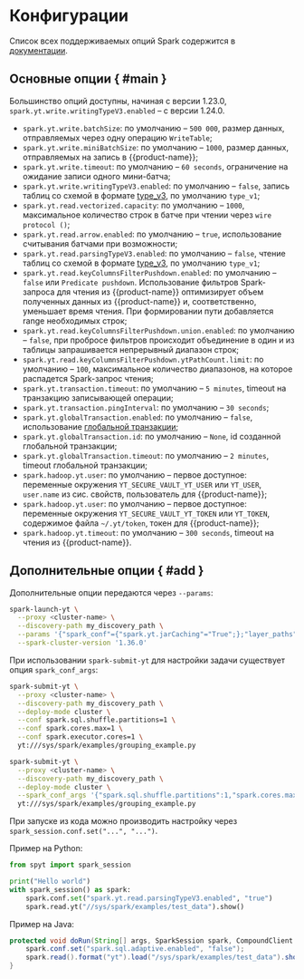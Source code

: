 # Конфигурации

Список всех поддерживаемых опций Spark содержится в [документации](https://spark.apache.org/docs/latest/configuration.html).

## Основные опции { #main }

Большинство опций доступны, начиная с версии 1.23.0, `spark.yt.write.writingTypeV3.enabled` – с версии 1.24.0.

- `spark.yt.write.batchSize`: по умолчанию – `500 000`, размер данных, отправляемых через одну операцию `WriteTable`;
- `spark.yt.write.miniBatchSize`: по умолчанию – `1000`, размер данных, отправляемых на запись в {{product-name}};
- `spark.yt.write.timeout`: по умолчанию – `60 seconds`, ограничение на ожидание записи одного мини-батча;
- `spark.yt.write.writingTypeV3.enabled`: по умолчанию – `false`, запись таблиц со схемой в формате [type_v3](../../../../../user-guide/storage/data-types.md), по умолчанию `type_v1`;
- `spark.yt.read.vectorized.capacity`: по умолчанию – `1000`, максимальное количество строк в батче при чтении через `wire protocol ()`;
- `spark.yt.read.arrow.enabled`: по умолчанию – `true`, использование считывания батчами при возможности;
- `spark.yt.read.parsingTypeV3.enabled`: по умолчанию – `false`, чтение таблиц со схемой в формате [type_v3](../../../../../user-guide/storage/data-types.md), по умолчанию `type_v1`;
- `spark.yt.read.keyColumnsFilterPushdown.enabled`: по умолчанию – `false` или `Predicate pushdown`. Использование фильтров Spark-запроса для чтения из {{product-name}} оптимизирует объем полученных данных из {{product-name}} и, соответственно, уменьшает время чтения. При формировании пути добавляется range необходимых строк;
- `spark.yt.read.keyColumnsFilterPushdown.union.enabled`: по умолчанию – `false`, при пробросе фильтров происходит объединение в один и из таблицы запрашивается непрерывный диапазон строк;
- `spark.yt.read.keyColumnsFilterPushdown.ytPathCount.limit`: по умолчанию – `100`, максимальное количество диапазонов, на которое распадется Spark-запрос чтения;
- `spark.yt.transaction.timeout`: по умолчанию – `5 minutes`, timeout на транзакцию записывающей операции;
- `spark.yt.transaction.pingInterval`: по умолчанию – `30 seconds`;
- `spark.yt.globalTransaction.enabled`: по умолчанию – `false`, использование [глобальной транзакции](../../../../../user-guide/data-processing/spyt/read-transaction.md);
- `spark.yt.globalTransaction.id`: по умолчанию – `None`, id созданной глобальной транзакции;
- `spark.yt.globalTransaction.timeout`: по умолчанию – `2 minutes`, timeout глобальной транзакции;
- `spark.hadoop.yt.user`: по умолчанию – первое доступное: переменные окружения `YT_SECURE_VAULT_YT_USER` или `YT_USER`, `user.name` из сис. свойств, пользователь для {{product-name}};
- `spark.hadoop.yt.user`: по умолчанию – первое доступное: переменные окружения `YT_SECURE_VAULT_YT_TOKEN` или `YT_TOKEN`, содержимое файла `~/.yt/token`, токен для {{product-name}};
- `spark.hadoop.yt.timeout`: по умолчанию – `300 seconds`, timeout на чтения из {{product-name}}.

## Дополнительные опции { #add }

Дополнительные опции передаются через `--params`:

```bash
spark-launch-yt \
  --proxy <cluster-name> \
  --discovery-path my_discovery_path \
  --params '{"spark_conf"={"spark.yt.jarCaching"="True";};"layer_paths"=["//.../ubuntu_xenial_app_lastest.tar.gz";...;];"operation_spec"={"max_failed_job_count"=100;};}' \
  --spark-cluster-version '1.36.0'
```

При использовании `spark-submit-yt` для настройки задачи существует опция `spark_conf_args`:

```bash
spark-submit-yt \
  --proxy <cluster-name> \
  --discovery-path my_discovery_path \
  --deploy-mode cluster \
  --conf spark.sql.shuffle.partitions=1 \
  --conf spark.cores.max=1 \
  --conf spark.executor.cores=1 \
  yt:///sys/spark/examples/grouping_example.py
```
```bash
spark-submit-yt \
  --proxy <cluster-name> \
  --discovery-path my_discovery_path \
  --deploy-mode cluster \
  --spark_conf_args '{"spark.sql.shuffle.partitions":1,"spark.cores.max":1,"spark.executor.cores"=1}' \
  yt:///sys/spark/examples/grouping_example.py
```

При запуске из кода можно производить настройку через `spark_session.conf.set("...", "...")`.

Пример на Python:

```python
from spyt import spark_session

print("Hello world")
with spark_session() as spark:
    spark.conf.set("spark.yt.read.parsingTypeV3.enabled", "true")
    spark.read.yt("//sys/spark/examples/test_data").show()
```

Пример на Java:

```java
protected void doRun(String[] args, SparkSession spark, CompoundClient yt) {
    spark.conf.set("spark.sql.adaptive.enabled", "false");
    spark.read().format("yt").load("/sys/spark/examples/test_data").show();
}
```


